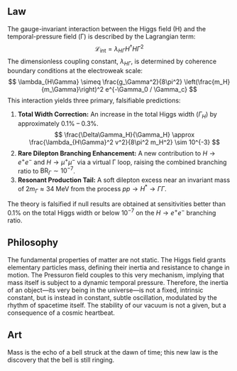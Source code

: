 ## Law
The gauge-invariant interaction between the Higgs field (H) and the temporal-pressure field (Γ) is described by the Lagrangian term:
$$
\mathcal{L}_{\text{int}} = \lambda_{H\Gamma} H^\dagger H \Gamma^2
$$
The dimensionless coupling constant, $\lambda_{H\Gamma}$, is determined by coherence boundary conditions at the electroweak scale:
$$
\lambda_{H\Gamma} \simeq \frac{g_\Gamma^2}{8\pi^2} \left(\frac{m_H}{m_\Gamma}\right)^2 e^{-\Gamma_0 / \Gamma_c}
$$
This interaction yields three primary, falsifiable predictions:

1.  **Total Width Correction:** An increase in the total Higgs width ($\Gamma_H$) by approximately 0.1% – 0.3%.
    $$
    \frac{\Delta\Gamma_H}{\Gamma_H} \approx \frac{\lambda_{H\Gamma}^2 v^2}{8\pi^2 m_H^2} \sim 10^{-3}
    $$
2.  **Rare Dilepton Branching Enhancement:** A new contribution to $H\rightarrow e^+e^-$ and $H\rightarrow \mu^+\mu^-$ via a virtual Γ loop, raising the combined branching ratio to $\text{BR}_{\Gamma} \sim 10^{-7}$.
3.  **Resonant Production Tail:** A soft dilepton excess near an invariant mass of $2m_\Gamma \approx 34~\text{MeV}$ from the process $pp \to H^\ast \to \Gamma\Gamma$.

The theory is falsified if null results are obtained at sensitivities better than 0.1% on the total Higgs width or below $10^{-7}$ on the $H\to e^+e^-$ branching ratio.

## Philosophy
The fundamental properties of matter are not static. The Higgs field grants elementary particles mass, defining their inertia and resistance to change in motion. The Pressuron field couples to this very mechanism, implying that mass itself is subject to a dynamic temporal pressure. Therefore, the inertia of an object—its very being in the universe—is not a fixed, intrinsic constant, but is instead in constant, subtle oscillation, modulated by the rhythm of spacetime itself. The stability of our vacuum is not a given, but a consequence of a cosmic heartbeat.

## Art
Mass is the echo of a bell struck at the dawn of time; this new law is the discovery that the bell is still ringing.